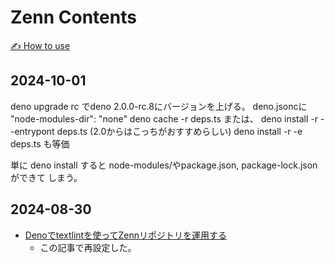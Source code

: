 # Zenn Contents

[✍️ How to use](https://zenn.dev/zenn/articles/zenn-cli-guide)

## 2024-10-01

deno upgrade rc でdeno 2.0.0-rc.8にバージョンを上げる。
deno.jsoncに "node-modules-dir": "none"
deno cache -r deps.ts
または、
deno install -r --entrypont deps.ts (2.0からはこっちがおすすめらしい)
deno install -r -e deps.ts も等価

単に deno install すると node-modules/やpackage.json, package-lock.jsonができて
しまう。

## 2024-08-30

- [Denoでtextlintを使ってZennリポジトリを運用する](https://zenn.dev/estra/articles/deno-textlint-zenn)
  - この記事で再設定した。
